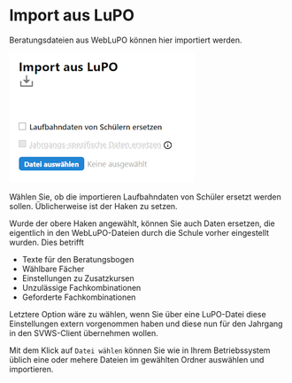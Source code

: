 # Import aus LuPO

Beratungsdateien aus WebLuPO können hier importiert werden.

![Dialog zur Auwahl von Lupo-Dateien zum Import](./graphics/svws_schule_datenaustausch_lupo.png "Wählen Sie aus, welche Dateien Sie importieren möchten und welche Daten dabei im SVWS-Server überschrieben werden.")

Wählen Sie, ob die importieren Laufbahndaten von Schüler ersetzt werden sollen. Üblicherweise ist der Haken zu setzen.

Wurde der obere Haken angewählt, können Sie auch Daten ersetzen, die eigentlich in den WebLuPO-Dateien durch die Schule vorher eingestellt wurden. Dies betrifft 
+ Texte für den Beratungsbogen
+ Wählbare Fächer
+ Einstellungen zu Zusatzkursen
+ Unzulässige Fachkombinationen
+ Geforderte Fachkombinationen

Letztere Option wäre zu wählen, wenn Sie über eine LuPO-Datei diese Einstellungen extern vorgenommen haben und diese nun für den Jahrgang in den SVWS-Client übernehmen wollen.

Mit dem Klick auf `Datei wählen` können Sie wie in Ihrem Betriebssystem üblich eine oder mehere Dateien im gewählten Ordner auswählen und importieren.